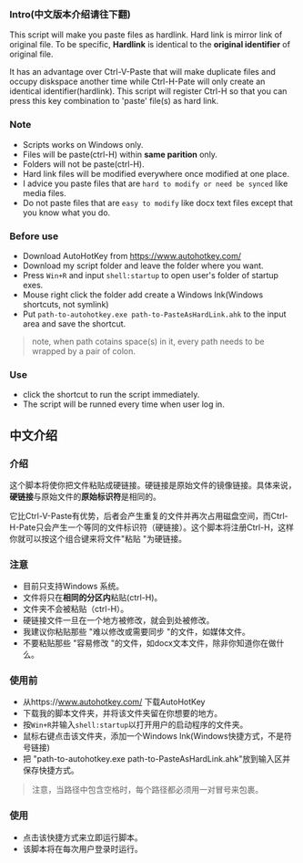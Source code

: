 ### Intro(中文版本介绍请往下翻)
This script will make you paste files as hardlink. Hard link is mirror link of original file. To be specific, **Hardlink** is identical to the **original identifier** of original file. 

It has an advantage over Ctrl-V-Paste that will make duplicate files and occupy diskspace another time while Ctrl-H-Pate will only create an identical identifier(hardlink). This script will register Ctrl-H so that you can press this key combination to 'paste' file(s) as hard link.

### Note
- Scripts works on Windows only.
- Files will be paste(ctrl-H) within **same parition** only.
- Folders will not be paste(ctrl-H).
- Hard link files will be modified everywhere once modified at one place.
- I advice you paste files that are `hard to modify or need be synced` like media files. 
- Do not paste files that are `easy to modify` like docx text files except that you know what you do. 

### Before use
- Download AutoHotKey from https://www.autohotkey.com/
- Download my script folder and leave the folder where you want.
- Press `Win+R` and input `shell:startup` to open user's folder of startup exes.
- Mouse right click the folder add create a Windows lnk(Windows shortcuts, not symlink)
- Put `path-to-autohotkey.exe path-to-PasteAsHardLink.ahk` to the input area and save the shortcut.
>note, when path cotains space(s) in it, every path needs to be wrapped by a pair of colon.

### Use
- click the shortcut to run the script immediately.
- The script will be runned every time when user log in.

## 中文介绍
### 介绍
这个脚本将使你把文件粘贴成硬链接。硬链接是原始文件的镜像链接。具体来说，**硬链接**与原始文件的**原始标识符**是相同的。

它比Ctrl-V-Paste有优势，后者会产生重复的文件并再次占用磁盘空间，而Ctrl-H-Pate只会产生一个等同的文件标识符（硬链接）。这个脚本将注册Ctrl-H，这样你就可以按这个组合键来将文件"粘贴 "为硬链接。

### 注意
- 目前只支持Windows 系统。
- 文件将只在**相同的分区内**粘贴(ctrl-H)。
- 文件夹不会被粘贴（ctrl-H）。
- 硬链接文件一旦在一个地方被修改，就会到处被修改。
- 我建议你粘贴那些 "难以修改或需要同步 "的文件，如媒体文件。
- 不要粘贴那些 "容易修改 "的文件，如docx文本文件，除非你知道你在做什么。

### 使用前
- 从https://www.autohotkey.com/ 下载AutoHotKey
- 下载我的脚本文件夹，并将该文件夹留在你想要的地方。
- 按`Win+R`并输入`shell:startup`以打开用户的启动程序的文件夹。
- 鼠标右键点击该文件夹，添加一个Windows lnk(Windows快捷方式，不是符号链接)
- 把 "path-to-autohotkey.exe path-to-PasteAsHardLink.ahk"放到输入区并保存快捷方式。
>注意，当路径中包含空格时，每个路径都必须用一对冒号来包裹。

### 使用
- 点击该快捷方式来立即运行脚本。
- 该脚本将在每次用户登录时运行。

